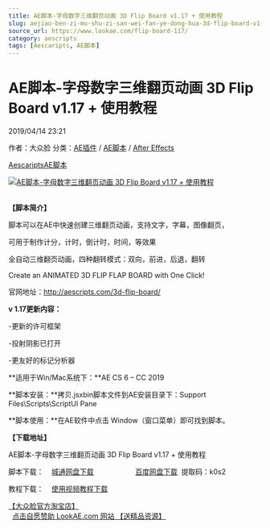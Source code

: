 ```yaml
---
title: AE脚本-字母数字三维翻页动画 3D Flip Board v1.17 + 使用教程
slug: aejiao-ben-zi-mu-shu-zi-san-wei-fan-ye-dong-hua-3d-flip-board-v1-17-shi-yong-jiao-cheng
source_url: https://www.lookae.com/flip-board-117/
category: aescripts
tags: [Aescaripts, AE脚本]
---
```

# AE脚本-字母数字三维翻页动画 3D Flip Board v1.17 + 使用教程

2019/04/14 23:21

作者：大众脸
分类：[AE插件](https://www.lookae.com/after-effects/aechajian/) / [AE脚本](https://www.lookae.com/after-effects/aescripts/) / [After Effects](https://www.lookae.com/after-effects/)

[Aescaripts](https://www.lookae.com/tag/aescaripts/)[AE脚本](https://www.lookae.com/tag/ae%e8%84%9a%e6%9c%ac/)

[![AE脚本-字母数字三维翻页动画 3D Flip Board v1.17 + 使用教程](https://www.lookae.com/wp-content/uploads/2017/05/3D-Flip-Board.jpg "AE脚本-字母数字三维翻页动画 3D Flip Board v1.17 + 使用教程-LookAE.com")](https://www.lookae.com/wp-content/uploads/2017/05/3D-Flip-Board.jpg)  
[﻿﻿﻿](https://cloud.video.taobao.com//play/u/705956171/p/1/e/6/t/1/50007662423.mp4)

**【脚本简介】**

脚本可以在AE中快速创建三维翻页动画，支持文字，字幕，图像翻页，

可用于制作计分，计时，倒计时，时间，等效果

全自动三维翻页动画，四种翻转模式：双向，前进，后退，翻转

Create an ANIMATED 3D FLIP FLAP BOARD with One Click!

官网地址：http://aescripts.com/3d-flip-board/

**v 1.17更新内容：**

-更新的许可框架

-投射阴影已打开

-更友好的标记分析器

**适用于Win/Mac系统下：**AE CS 6 – CC 2019

**脚本安装：**拷贝.jsxbin脚本文件到AE安装目录下：Support Files\Scripts\ScriptUI Pane

**脚本使用：**在AE软件中点击 Window（窗口菜单）即可找到脚本。

**【下载地址】**

AE脚本-字母数字三维翻页动画 3D Flip Board v1.17 + 使用教程

脚本下载：    [城通网盘下载](https://lookae.ctfile.com/fs/680462-365509526)                     [百度网盘下载](https://pan.baidu.com/s/1LKqNuXixyW96wpAIIWRbrg)  提取码：k0s2

教程下载：    [使用视频教程下载](https://lookae.ctfile.com/fs/680462-201724557)

[【大众脸官方淘宝店】](https://lookae.taobao.com/)                [点击自愿赞助 LookAE.com 网站 【送精品资源】](https://www.lookae.com/sponsor/)
